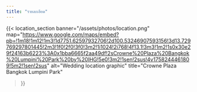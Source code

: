 ```yaml
---
title: "รายละเอียด"
---
```


{{< location_section 
      banner="/assets/photos/location.png"
      map="https://www.google.com/maps/embed?pb=!1m18!1m12!1m3!1d7751.62597932706!2d100.53246907593156!3d13.729769297801445!2m3!1f0!2f0!3f0!3m2!1i1024!2i768!4f13.1!3m3!1m2!1s0x30e29f24163b6223%3A0x1bba6665f2aa49df!2sCrowne%20Plaza%20Bangkok%20Lumpini%20Park%20by%20IHG!5e0!3m2!1sen!2sus!4v1758244461809!5m2!1sen!2sus"
      alt="Wedding location graphic"
      title="Crowne Plaza Bangkok Lumpini Park"
>}}

